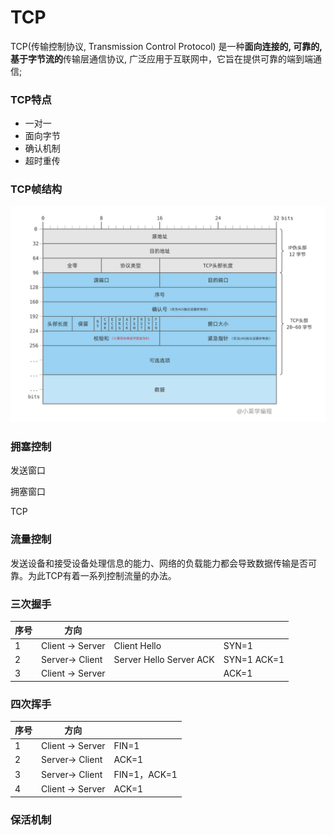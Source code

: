 # TCP



TCP(传输控制协议, Transmission Control Protocol) 是一种**面向连接的, 可靠的, 基于字节流的**传输层通信协议, 广泛应用于互联网中，它旨在提供可靠的端到端通信; 



### TCP特点

- 一对一
- 面向字节
- 确认机制
- 超时重传



### TCP帧结构

<img src=".\imgs\1732843327250.jpg" alt="电路  报文  分组" style="zoom: 60%;" >



### 拥塞控制

发送窗口

拥塞窗口

TCP



### 流量控制

发送设备和接受设备处理信息的能力、网络的负载能力都会导致数据传输是否可靠。为此TCP有着一系列控制流量的办法。



### 三次握手

| 序号 | 方向            |                         |             |
| ---- | --------------- | ----------------------- | ----------- |
| 1    | Client → Server | Client Hello            | SYN=1       |
| 2    | Server→ Client  | Server Hello Server ACK | SYN=1 ACK=1 |
| 3    | Client → Server |                         | ACK=1       |





### 四次挥手

| 序号 | 方向            |              |
| ---- | --------------- | ------------ |
| 1    | Client → Server | FIN=1        |
| 2    | Server→ Client  | ACK=1        |
| 3    | Server→ Client  | FIN=1，ACK=1 |
| 4    | Client → Server | ACK=1        |





### 保活机制